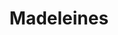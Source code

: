 ---
layout: recette
categories: [recettes]
hidden: true
lang: fr
sitemap: true
title: Madeleines
type: sucre
recettes:
  Classique:
    yield: 12
    ingredients: 
      - nom: oeuf
        qte: 1
        variable: true
      - nom: jaune d'oeuf
        qte: 1
      - nom: sucre
        qte: 60
        unite: gr
      - nom: huile neutre
        qte: 7
        unite: gr
      - nom: miel
        qte: 5
        unite: gr
      - nom: farine blanche
        qte: 65
        unite: gr
      - nom: levure chimique
        qte: 2
        unite: gr
      - nom: beurre
        qte: 60
        unite: gr
      - nom: arômes
      - nom: zestes
    etapes:

      - label: Ingrédients Secs 
        details:
          - Tamiser la farine dans un saladier
          - Tamiser la levure
          - Mélanger au fouet
          
      - label: Ingrédients Liquides 1/3
        details:
          - Faire fondre le beurre dans un bol
          - Réserver au frais

      - label: Ingrédients Liquides 2/3
        details:
          - Verser l'huile dans un bol
          - Ajouter le miel
          - (Optionnel) Ajouter les arômes et les zestes
          - Mélanger
          
      - label: Ingrédients Liquides 3/3
        details:
          - Blanchir les oeufs et les jaunes d'oeufs avec le sucre
          - Ajouter le mélange huile-miel
          - Mélanger au fouet

      - label: Préparation 1/2
        details:
          - Verser la farine
          - Mélanger à la spatule silicone jusqu'à incorporation
          - Ajouter le beurre fondu
          - Mélanger à la spatule silicone jusqu'à incorporation
          - Préchauffer le four à 190°C, chaleur par le haut uniquement
          - Réserver la pâte 15 minutes (minimum) au réfrigérateur

      - label: Préparation 2/2
        details:
          - Mélanger la pâte à la spatule silicone afin de casser les bulles qui se sont formées
          - (Optionnel) Ajouter des fruits confits / pépites de chocolat
          - Beurrer le moule
          - Verser la pâte dans le moule (remplir chaque madeleine à trois quarts)

      - label: Cuisson
        emoji: 🔥
        details:
          - Cuire de 9 à 13 minutes
          - Démouler légèrement en les laissant sur leur côté. Les laisser 5 minutes
          - Laisser refroidir 10 minutes sur une grille
          - Mettre dans une boite hermétique et patienter 2 heures avant la dégustation
notes:
  - La différence de température (réfrigérateur vs four) va permettre d'obtenir une belle bosse
  - Bien surveiller la cuisson, ça dépendra beaucoup du four
  - Entre deux fournées, laver le moule afin qu'il soit propre et froid 
variantes:
  - label: Fourrées (confiture, pâte à tartiner)
    todo: true
  - label: Coques en chocolat (20 gr de chocolat + 3 gr d'huile de pépins de raisins)
    todo: false
  - label: Orange et Chocolat (1 cuillère à café d'eau de fleur d'oranger + zeste d'une demie orange + coque en chocolat noir)
    todo: false
  - label: Fruits confits
    todo: false
  - label: Pépites de chocolat
    todo: false
  - label: Cacao
    todo: true
---